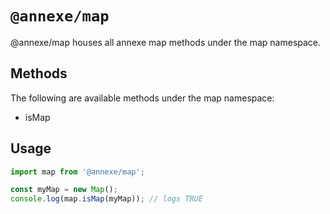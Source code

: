 # `@annexe/map`

@annexe/map houses all annexe map methods under the map namespace.

## Methods

The following are available methods under the map namespace:

- isMap

## Usage

```ts
import map from '@annexe/map';

const myMap = new Map();
console.log(map.isMap(myMap)); // logs TRUE
```
